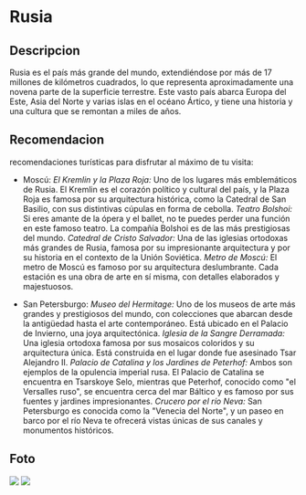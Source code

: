 # Rusia

## Descripcion
Rusia es el país más grande del mundo, extendiéndose por más de 17 millones de kilómetros cuadrados, lo que representa aproximadamente una novena parte de la superficie terrestre. Este vasto país abarca Europa del Este, Asia del Norte y varias islas en el océano Ártico, y tiene una historia y una cultura que se remontan a miles de años.

## Recomendacion
recomendaciones turísticas para disfrutar al máximo de tu visita:

- Moscú:
*El Kremlin y la Plaza Roja:* Uno de los lugares más emblemáticos de Rusia. El Kremlin es el corazón político y cultural del país, y la Plaza Roja es famosa por su arquitectura histórica, como la Catedral de San Basilio, con sus distintivas cúpulas en forma de cebolla.
*Teatro Bolshoi:* Si eres amante de la ópera y el ballet, no te puedes perder una función en este famoso teatro. La compañía Bolshoi es de las más prestigiosas del mundo.
*Catedral de Cristo Salvador:* Una de las iglesias ortodoxas más grandes de Rusia, famosa por su impresionante arquitectura y por su historia en el contexto de la Unión Soviética.
*Metro de Moscú:* El metro de Moscú es famoso por su arquitectura deslumbrante. Cada estación es una obra de arte en sí misma, con detalles elaborados y majestuosos.

- San Petersburgo:
*Museo del Hermitage:* Uno de los museos de arte más grandes y prestigiosos del mundo, con colecciones que abarcan desde la antigüedad hasta el arte contemporáneo. Está ubicado en el Palacio de Invierno, una joya arquitectónica.
*Iglesia de la Sangre Derramada:* Una iglesia ortodoxa famosa por sus mosaicos coloridos y su arquitectura única. Está construida en el lugar donde fue asesinado Tsar Alejandro II.
*Palacio de Catalina y los Jardines de Peterhof:* Ambos son ejemplos de la opulencia imperial rusa. El Palacio de Catalina se encuentra en Tsarskoye Selo, mientras que Peterhof, conocido como "el Versalles ruso", se encuentra cerca del mar Báltico y es famoso por sus fuentes y jardines impresionantes.
*Crucero por el río Neva:* San Petersburgo es conocida como la "Venecia del Norte", y un paseo en barco por el río Neva te ofrecerá vistas únicas de sus canales y monumentos históricos.

## Foto
![](https://fotografias.larazon.es/clipping/cmsimages01/2019/10/24/5601838E-C0CC-451F-AC13-F1D999A5AD19/98.jpg?crop=2000,1125,x0,y187&width=1900&height=1069&optimize=low&format=webply)
![](https://encrypted-tbn0.gstatic.com/images?q=tbn:ANd9GcRqQ3Pm6ZzkwE0zjZP6lcf23DL6Jmci_dWFWw&s)
